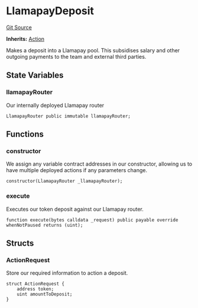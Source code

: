 # LlamapayDeposit
[Git Source](https://github.com/FloorDAO/floor-v2/blob/fd4de86a192de96d73fe2e56a84ec542b57b1c69/src/contracts/actions/llamapay/Deposit.sol)

**Inherits:**
[Action](/src/contracts/actions/Action.sol/contract.Action.md)

Makes a deposit into a Llamapay pool. This subsidises salary and other outgoing
payments to the team and external third parties.


## State Variables
### llamapayRouter
Our internally deployed Llamapay router


```solidity
LlamapayRouter public immutable llamapayRouter;
```


## Functions
### constructor

We assign any variable contract addresses in our constructor, allowing us
to have multiple deployed actions if any parameters change.


```solidity
constructor(LlamapayRouter _llamapayRouter);
```

### execute

Executes our token deposit against our Llamapay router.


```solidity
function execute(bytes calldata _request) public payable override whenNotPaused returns (uint);
```

## Structs
### ActionRequest
Store our required information to action a deposit.


```solidity
struct ActionRequest {
    address token;
    uint amountToDeposit;
}
```


